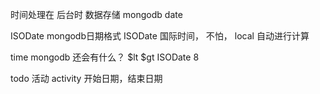 时间处理在 后台时
数据存储 mongodb  date 

ISODate mongodb日期格式
ISODate 国际时间， 不怕，
local 自动进行计算

time mongodb 还会有什么？
$lt $gt 
ISODate 8

todo 活动 activity 开始日期，结束日期